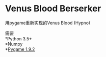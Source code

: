 Venus Blood Berserker
=====
用pygame重新实现的Venus Blood (Hypno)

需要  
*Python 3.5+  
*Numpy  
*[Pygame 1.9.2](http://www.lfd.uci.edu/~gohlke/pythonlibs/#pygame)
